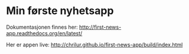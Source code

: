 Min første nyhetsapp
====================

Dokumentasjonen finnes her:
http://first-news-app.readthedocs.org/en/latest/

Her er appen live: http://chrilur.github.io/first-news-app/build/index.html